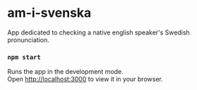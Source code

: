 # am-i-svenska

App dedicated to checking a native english speaker's Swedish pronunciation. 

### `npm start`

Runs the app in the development mode.\
Open [http://localhost:3000](http://localhost:3000) to view it in your browser.